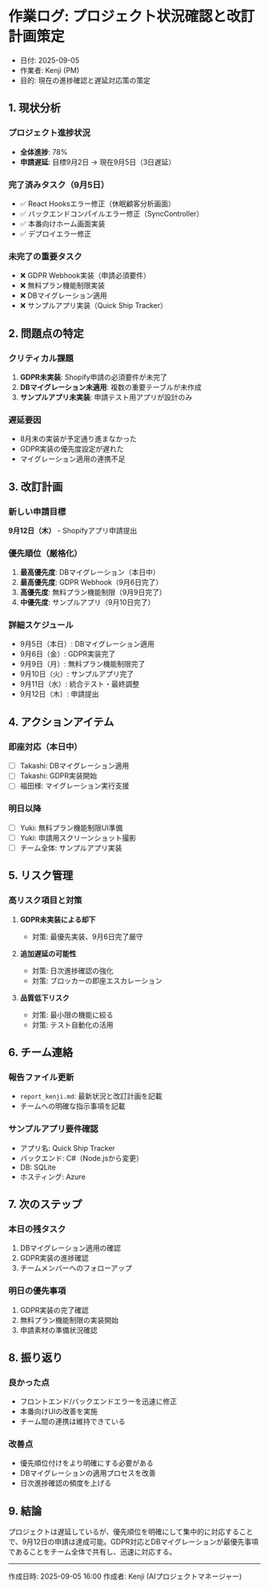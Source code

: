# 作業ログ: プロジェクト状況確認と改訂計画策定
- 日付: 2025-09-05
- 作業者: Kenji (PM)
- 目的: 現在の進捗確認と遅延対応策の策定

## 1. 現状分析

### プロジェクト進捗状況
- **全体進捗**: 78%
- **申請遅延**: 目標9月2日 → 現在9月5日（3日遅延）

### 完了済みタスク（9月5日）
- ✅ React Hooksエラー修正（休眠顧客分析画面）
- ✅ バックエンドコンパイルエラー修正（SyncController）
- ✅ 本番向けホーム画面実装
- ✅ デプロイエラー修正

### 未完了の重要タスク
- ❌ GDPR Webhook実装（申請必須要件）
- ❌ 無料プラン機能制限実装
- ❌ DBマイグレーション適用
- ❌ サンプルアプリ実装（Quick Ship Tracker）

## 2. 問題点の特定

### クリティカル課題
1. **GDPR未実装**: Shopify申請の必須要件が未完了
2. **DBマイグレーション未適用**: 複数の重要テーブルが未作成
3. **サンプルアプリ未実装**: 申請テスト用アプリが設計のみ

### 遅延要因
- 8月末の実装が予定通り進まなかった
- GDPR実装の優先度設定が遅れた
- マイグレーション適用の連携不足

## 3. 改訂計画

### 新しい申請目標
**9月12日（木）** - Shopifyアプリ申請提出

### 優先順位（厳格化）
1. **最高優先度**: DBマイグレーション（本日中）
2. **最高優先度**: GDPR Webhook（9月6日完了）
3. **高優先度**: 無料プラン機能制限（9月9日完了）
4. **中優先度**: サンプルアプリ（9月10日完了）

### 詳細スケジュール
- 9月5日（本日）: DBマイグレーション適用
- 9月6日（金）: GDPR実装完了
- 9月9日（月）: 無料プラン機能制限完了
- 9月10日（火）: サンプルアプリ完了
- 9月11日（水）: 統合テスト・最終調整
- 9月12日（木）: 申請提出

## 4. アクションアイテム

### 即座対応（本日中）
- [ ] Takashi: DBマイグレーション適用
- [ ] Takashi: GDPR実装開始
- [ ] 福田様: マイグレーション実行支援

### 明日以降
- [ ] Yuki: 無料プラン機能制限UI準備
- [ ] Yuki: 申請用スクリーンショット撮影
- [ ] チーム全体: サンプルアプリ実装

## 5. リスク管理

### 高リスク項目と対策
1. **GDPR未実装による却下**
   - 対策: 最優先実装、9月6日完了厳守
   
2. **追加遅延の可能性**
   - 対策: 日次進捗確認の強化
   - 対策: ブロッカーの即座エスカレーション

3. **品質低下リスク**
   - 対策: 最小限の機能に絞る
   - 対策: テスト自動化の活用

## 6. チーム連絡

### 報告ファイル更新
- `report_kenji.md`: 最新状況と改訂計画を記載
- チームへの明確な指示事項を記載

### サンプルアプリ要件確認
- アプリ名: Quick Ship Tracker
- バックエンド: C#（Node.jsから変更）
- DB: SQLite
- ホスティング: Azure

## 7. 次のステップ

### 本日の残タスク
1. DBマイグレーション適用の確認
2. GDPR実装の進捗確認
3. チームメンバーへのフォローアップ

### 明日の優先事項
1. GDPR実装の完了確認
2. 無料プラン機能制限の実装開始
3. 申請素材の準備状況確認

## 8. 振り返り

### 良かった点
- フロントエンド/バックエンドエラーを迅速に修正
- 本番向けUIの改善を実施
- チーム間の連携は維持できている

### 改善点
- 優先順位付けをより明確にする必要がある
- DBマイグレーションの適用プロセスを改善
- 日次進捗確認の頻度を上げる

## 9. 結論

プロジェクトは遅延しているが、優先順位を明確にして集中的に対応することで、9月12日の申請は達成可能。GDPR対応とDBマイグレーションが最優先事項であることをチーム全体で共有し、迅速に対応する。

---
作成日時: 2025-09-05 16:00
作成者: Kenji (AIプロジェクトマネージャー)